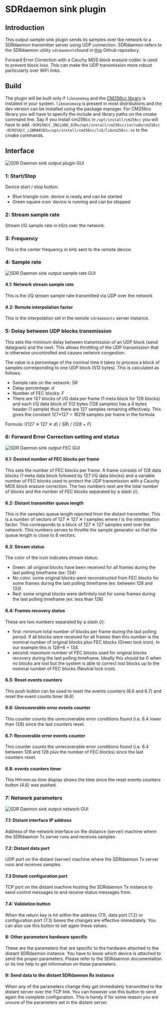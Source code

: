 <h1>SDRdaemon sink plugin</h1>

<h2>Introduction</h2>

This output sample sink plugin sends its samples over tbe network to a SDRdaemon transmitter server using UDP connection. SDRdaemon refers to the SDRdaemon utility `sdrdaemontx`found in [this](https://github.com/f4exb/sdrdaemon) Github repository.

Forward Error Correction with a Cauchy MDS block erasure codec is used to prevent block loss. This can make the UDP transmission more robust particularly over WiFi links.

<h2>Build</h2>

The plugin will be built only if `libnanomsg` and the [CM256cc library](https://github.com/f4exb/cm256cc) is installed in your system. `libnanomasg` is present in most distributions and the dev version can be installed using the package manager. For CM256cc library you will have to specify the include and library paths on the cmake command line. Say if you install cm256cc in `/opt/install/cm256cc` you will have to add `-DCM256CC_INCLUDE_DIR=/opt/install/cm256cc/include/cm256cc -DCM256CC_LIBRARIES=/opt/install/cm256cc/lib/libcm256cc.so` to the cmake commands.

<h2>Interface</h2>

![SDR Daemon sink output plugin GUI](../../../doc/img/SDRdaemonSink_plugin.png)

<h3>1: Start/Stop</h3>

Device start / stop button. 

  - Blue triangle icon: device is ready and can be started
  - Green square icon: device is running and can be stopped
  
<h3>2: Stream sample rate</h3>

Stream I/Q sample rate in kS/s over the network.

<h3>3: Frequency</h3>

This is the center frequency in kHz sent to the remote device.

<h3>4: Sample rate</h3>

![SDR Daemon sink output sample rate GUI](../../../doc/img/SDRdaemonSink_plugin_04.png)

<h4>4.1: Network stream sample rate</h4>

This is the I/Q stream sample rate transmitted via UDP over the network

<h4>4.2: Remote interpolation factor</h4>

This is the interpolation set in the remote `sdrdaemontx` server instance.

<h3>5: Delay between UDP blocks transmission</h3>

This sets the minimum delay between transmission of an UDP block (send datagram) and the next. This allows throttling of the UDP transmission that is otherwise uncontrolled and causes network congestion.

The value is a percentage of the nominal time it takes to process a block of samples corresponding to one UDP block (512 bytes). This is calculated as follows:

  - Sample rate on the network: _SR_
  - Delay percentage: _d_
  - Number of FEC blocks: _F_
  - There are 127 blocks of I/Q data per frame (1 meta block for 128 blocks) and each I/Q data block of 512 bytes (128 samples) has a 4 bytes header (1 sample) thus there are 127 samples remaining effectively. This gives the constant 127*127 = 16219 samples per frame in the formula
  
Formula: ((127 &#x2715; 127 &#x2715; _d_) / _SR_) / (128 + _F_)   

<h3>6: Forward Error Correction setting and status</h3>

![SDR Daemon sink output FEC GUI](../../../doc/img/SDRdaemonSink_plugin_06.png)

<h4>6.1: Desired number of FEC blocks per frame</h4>

This sets the number of FEC blocks per frame. A frame consists of 128 data blocks (1 meta data block followed by 127 I/Q data blocks) and a variable number of FEC blocks used to protect the UDP transmission with a Cauchy MDS block erasure correction. The two numbers next are the total number of blocks and the number of FEC blocks separated by a slash (/).

<h4>6.2: Distant transmitter queue length</h4>

This is the samples queue length reported from the distant transmitter. This is a number of vectors of 127 &#x2715; 127 &#x2715; _I_ samples where _I_ is the interpolation factor. This corresponds to a block of 127 &#x2715; 127 samples sent over the network. This numbers serves to throttle the sample generator so that the queue length is close to 8 vectors.

<h4>6.3: Stream status</h4>

The color of the icon indicates stream status:

  - Green: all original blocks have been received for all frames during the last polling timeframe (ex: 134)
  - No color: some original blocks were reconstructed from FEC blocks for some frames during the last polling timeframe (ex: between 128 and 133)
  - Red: some original blocks were definitely lost for some frames during the last polling timeframe (ex: less than 128)

<h4>6.4: Frames recovery status</h4>

These are two numbers separated by a slash (/):

  - first: minimum total number of blocks per frame during the last polling period. If all blocks were received for all frames then this number is the nominal number of original blocks plus FEC blocks (Green lock icon). In our example this is 128+6 = 134.
  - second: maximum number of FEC blocks used for original blocks recovery during the last polling timeframe. Ideally this should be 0 when no blocks are lost but the system is able to correct lost blocks up to the nominal number of FEC blocks (Neutral lock icon).

<h4>6.5: Reset events counters</h4>

This push button can be used to reset the events counters (6.6 and 6.7) and reset the event counts timer (6.8)

<h4>6.6: Unrecoverable error events counter</h4>

This counter counts the unrecoverable error conditions found (i.e. 6.4 lower than 128) since the last counters reset.

<h4>6.7: Recoverable error events counter</h4>

This counter counts the unrecoverable error conditions found (i.e. 6.4 between 128 and 128 plus the number of FEC blocks) since the last counters reset.

<h4>6.8: events counters timer</h4>

This HH:mm:ss time display shows the time since the reset events counters button (4.6) was pushed.

<h3>7: Network parameters</h3>

![SDR Daemon sink output network GUI](../../../doc/img/SDRdaemonSink_plugin_07.png)

<h4>7.1: Distant interface IP address</h4>

Address of the network interface on the distance (server) machine where the SDRdaemon Tx server runs and receives samples.

<h4>7.2: Distant data port</h4>

UDP port on the distant (server) machine where the SDRdaemon Tx server runs and receives samples.

<h4>7.3 Distant configuration port</h4>

TCP port on the distant machine hosting the SDRdaemon Tx instance to send control messages to and receive status messages from.

<h4>7.4: Validation button</h4>

When the return key is hit within the address (7.1), data port (7.2) or configuration port (7.3) boxes the changes are effective immediately. You can also use this button to set again these values.

<h4>8: Other parameters hardware specific</h4>

These are the parameters that are specific to the hardware attached to the distant SDRdaemon instance. You have to know which device is attached to send the proper parameters. Please refer to the SDRdaemon documentation or its line help to get information on these parameters. 

<h4>9: Send data to the distant SDRdaemon Rx instance</h4>

When any of the parameters change they get immediately transmitted to the distant server over the TCP link. You can however use this button to send again the complete configuration. This is handy if for some reason you are unsure of the parameters set in the distant server.
